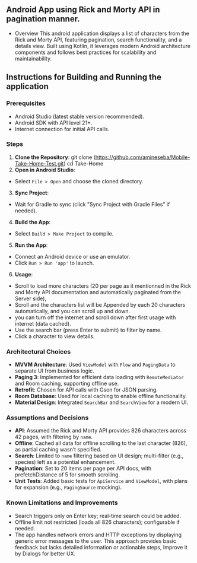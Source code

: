 ## Android App using Rick and Morty API in pagination manner. 

- Overview
This android application displays a list of characters from the Rick and Morty API, featuring pagination, search functionality, and a details view. Built using Kotlin, 
it leverages modern Android architecture components and follows best practices for scalability and maintainability.

## Instructions for Building and Running the application 

### Prerequisites

- Android Studio (latest stable version recommended).
- Android SDK with API level 21+.
- Internet connection for initial API calls.

### Steps
1. **Clone the Repository**:
    git clone (https://github.com/amineseba/Mobile-Take-Home-Test.git)
   cd Take-Home
2. **Open in Android Studio**:
- Select `File > Open` and choose the cloned directory.
3. **Sync Project**:
- Wait for Gradle to sync (click "Sync Project with Gradle Files" if needed).
4. **Build the App**:
- Select `Build > Make Project` to compile.
5. **Run the App**:
- Connect an Android device or use an emulator.
- Click `Run > Run 'app'` to launch.
6. **Usage**:
- Scroll to load more characters (20 per page as it mentionned in the Rick and Morty API documentation and automatically paginated from the Server side),
- Scroll and the characters list will be Appended by each 20 characters automatically, and you can scroll up and down.
- you can turn off the internet and scroll down after first usage with internet (data cached).
- Use the search bar (press Enter to submit) to filter by name.
- Click a character to view details.

### Architectural Choices
- **MVVM Architecture**: Used `ViewModel` with `Flow` and `PagingData` to separate UI from business logic.
- **Paging 3**: Implemented for efficient data loading with `RemoteMediator` and Room caching, supporting offline use.
- **Retrofit**: Chosen for API calls with Gson for JSON parsing.
- **Room Database**: Used for local caching to enable offline functionality.
- **Material Design**: Integrated `SearchBar` and `SearchView` for a modern UI.

### Assumptions and Decisions
- **API**: Assumed the Rick and Morty API<a href="https://rickandmortyapi.com/api/character/" target="_blank" rel="noopener noreferrer nofollow"></a> provides 826 characters across 42 pages, with filtering by `name`.
- **Offline**: Cached all data for offline scrolling to the last character (826), as partial caching wasn’t specified.
- **Search**: Limited to `name` filtering based on UI design; multi-filter (e.g., species) left as a potential enhancement.
- **Pagination**: Set to 20 items per page per API docs, with prefetchDistance of 5 for smooth scrolling.
- **Unit Tests**: Added basic tests for `ApiService` and `ViewModel`, with plans for expansion (e.g., `PagingSource` mocking).

### Known Limitations and Improvements
- Search triggers only on Enter key; real-time search could be added.
- Offline limit not restricted (loads all 826 characters); configurable if needed.
- The app handles network errors and HTTP exceptions by displaying generic error messages to the user. This approach provides basic feedback but lacks detailed information or actionable steps, Improve it by Dialogs for better UX.
